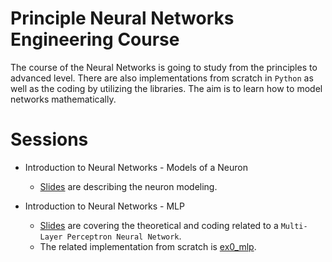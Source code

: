 # Principle Neural Networks Engineering Course
The course of the Neural Networks is going to study from the principles to advanced level. There are also
implementations from scratch in `Python` as well as the coding by utilizing the libraries. The aim is to learn how to
model networks mathematically.


# Sessions
- Introduction to Neural Networks - Models of a Neuron
  
  - [Slides](https://1drv.ms/p/s!AshLtNFNHRW_iQb18HJ2Nz-BrPSM) are describing the neuron modeling.

- Introduction to Neural Networks - MLP
    - [Slides](https://1drv.ms/p/s!AshLtNFNHRW_iQX18HJ2Nz-BrPSM) are covering the theoretical and coding related to a `Multi-Layer Perceptron Neural Network`.
    - The related implementation from scratch is [ex0_mlp](examples/ex0_mlp.py).

